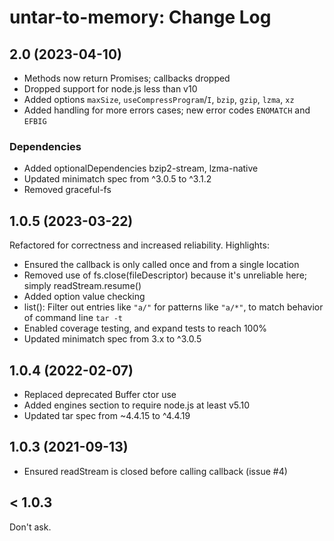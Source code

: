 # untar-to-memory: Change Log

## 2.0 (2023-04-10)
- Methods now return Promises; callbacks dropped
- Dropped support for node.js less than v10
- Added options `maxSize`, `useCompressProgram`/`I`, `bzip`, `gzip`, `lzma`, `xz`
- Added handling for more errors cases; new error codes `ENOMATCH` and `EFBIG`

### Dependencies
* Added optionalDependencies bzip2-stream, lzma-native
* Updated minimatch spec from ^3.0.5 to ^3.1.2
* Removed graceful-fs

## 1.0.5 (2023-03-22)
Refactored for correctness and increased reliability. Highlights:
- Ensured the callback is only called once and from a single location
- Removed use of fs.close(fileDescriptor) because it's unreliable here;
  simply readStream.resume()
- Added option value checking
- list(): Filter out entries like `"a/"` for patterns like `"a/*"`, to match
  behavior of command line `tar -t`
- Enabled coverage testing, and expand tests to reach 100%
- Updated minimatch spec from 3.x to ^3.0.5

## 1.0.4 (2022-02-07)
- Replaced deprecated Buffer ctor use
- Added engines section to require node.js at least v5.10
- Updated tar spec from ~4.4.15 to ^4.4.19

## 1.0.3 (2021-09-13)
- Ensured readStream is closed before calling callback (issue #4)

## &lt; 1.0.3
Don't ask.
